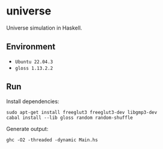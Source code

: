 # universe

Universe simulation in Haskell.

## Environment
- `Ubuntu 22.04.3`
- `gloss 1.13.2.2`

## Run
Install dependencies:
```
sudo apt-get install freeglut3 freeglut3-dev libgmp3-dev
cabal install --lib gloss random random-shuffle
```
Generate output:
```
ghc -O2 -threaded -dynamic Main.hs
```

